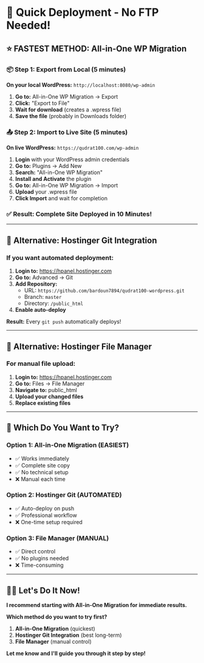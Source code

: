 # 🚀 Quick Deployment - No FTP Needed!

## ⭐ FASTEST METHOD: All-in-One WP Migration

### 📦 Step 1: Export from Local (5 minutes)

**On your local WordPress:** `http://localhost:8080/wp-admin`

1. **Go to:** All-in-One WP Migration → Export
2. **Click:** "Export to File"
3. **Wait for download** (creates a .wpress file)
4. **Save the file** (probably in Downloads folder)

### 📤 Step 2: Import to Live Site (5 minutes)

**On live WordPress:** `https://qudrat100.com/wp-admin`

1. **Login** with your WordPress admin credentials
2. **Go to:** Plugins → Add New
3. **Search:** "All-in-One WP Migration"
4. **Install and Activate** the plugin
5. **Go to:** All-in-One WP Migration → Import
6. **Upload** your .wpress file
7. **Click Import** and wait for completion

### ✅ Result: Complete Site Deployed in 10 Minutes!

---

## 🔧 Alternative: Hostinger Git Integration

### If you want automated deployment:

1. **Login to:** https://hpanel.hostinger.com
2. **Go to:** Advanced → Git
3. **Add Repository:**
   - URL: `https://github.com/bardoun7894/qudrat100-wordpress.git`
   - Branch: `master`
   - Directory: `/public_html`
4. **Enable auto-deploy**

**Result:** Every `git push` automatically deploys!

---

## 📁 Alternative: Hostinger File Manager

### For manual file upload:

1. **Login to:** https://hpanel.hostinger.com
2. **Go to:** Files → File Manager
3. **Navigate to:** public_html
4. **Upload your changed files**
5. **Replace existing files**

---

## 🎯 Which Do You Want to Try?

### Option 1: All-in-One Migration (EASIEST)
- ✅ Works immediately
- ✅ Complete site copy
- ✅ No technical setup
- ❌ Manual each time

### Option 2: Hostinger Git (AUTOMATED)
- ✅ Auto-deploy on push
- ✅ Professional workflow
- ❌ One-time setup required

### Option 3: File Manager (MANUAL)
- ✅ Direct control
- ✅ No plugins needed
- ❌ Time-consuming

---

## 🏃‍♂️ Let's Do It Now!

**I recommend starting with All-in-One Migration for immediate results.**

**Which method do you want to try first?**

1. **All-in-One Migration** (quickest)
2. **Hostinger Git Integration** (best long-term)
3. **File Manager** (manual control)

**Let me know and I'll guide you through it step by step!**